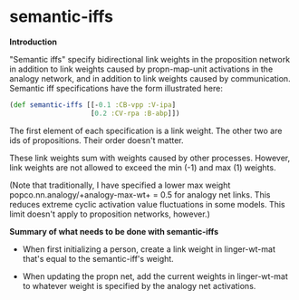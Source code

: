 semantic-iffs
=======

**Introduction**

"Semantic iffs" specify bidirectional link weights in the proposition
network in addition to link weights caused by propn-map-unit activations
in the analogy network, and in addition to link weights caused by
communication.  Semantic iff specifications have the form illustrated here:
````clojure
(def semantic-iffs [[-0.1 :CB-vpp :V-ipa]
                    [0.2 :CV-rpa :B-abp]])
````
The first element of each specification is a link weight.  The other two
are ids of propositions.  Their order doesn't matter.

These link weights sum with weights caused by other processes. 
However, link weights are not allowed to exceed the min (-1) and max
(1) weights.  

(Note that traditionally, I have specified a lower max weight
popco.nn.analogy/+analogy-max-wt+ = 0.5 for analogy net links.  This
reduces extreme cyclic activation value fluctuations in some models.
This limit doesn't apply to proposition networks, however.)

**Summary of what needs to be done with semantic-iffs**

* When first initializing a person, create a link weight in linger-wt-mat
  that's equal to the semantic-iff's weight.

* When updating the propn net, add the current weights in linger-wt-mat to whatever weight
  is specified by the analogy net activations.
